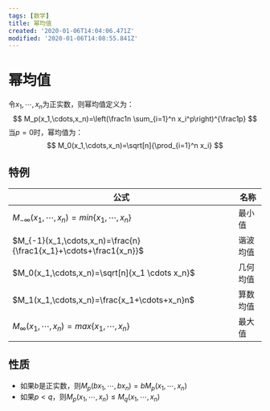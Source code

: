 ```yaml
---
tags: [数学]
title: 幂均值
created: '2020-01-06T14:04:06.471Z'
modified: '2020-01-06T14:08:55.841Z'
---
```


# 幂均值

令$x_1,\cdots,x_n$为正实数，则幂均值定义为：
$$
M_p(x_1,\cdots,x_n)=\left(\frac1n \sum_{i=1}^n x_i^p\right)^{\frac1p}
$$
当$p=0$时，幂均值为：
$$
M_0(x_1,\cdots,x_n)=\sqrt[n]{\prod_{i=1}^n x_i}
$$

## 特例

| 公式                                       | 名称   |
| ---------------------------------------- | ---- |
| $M_{-\infty}(x_1,\cdots,x_n)=min\{x_1,\cdots,x_n\}$ | 最小值  |
| $M_{-1}(x_1,\cdots,x_n)=\frac{n}{\frac1{x_1}+\cdots+\frac1{x_n}}$ | 谐波均值 |
| $M_0(x_1,\cdots,x_n)=\sqrt[n]{x_1 \cdots x_n}$ | 几何均值 |
| $M_1(x_1,\cdots,x_n)=\frac{x_1+\cdots+x_n}n$ | 算数均值 |
| $M_{\infty}(x_1,\cdots,x_n)=max\{x_1,\cdots,x_n\}$ | 最大值  |

## 性质

* 如果$b$是正实数，则$M_p(b x_1,\cdots,b x_n)=b M_p(x_1,\cdots,x_n)$
* 如果$p<q$，则$M_p(x_1,\cdots,x_n) \le M_q(x_1,\cdots,x_n)$


